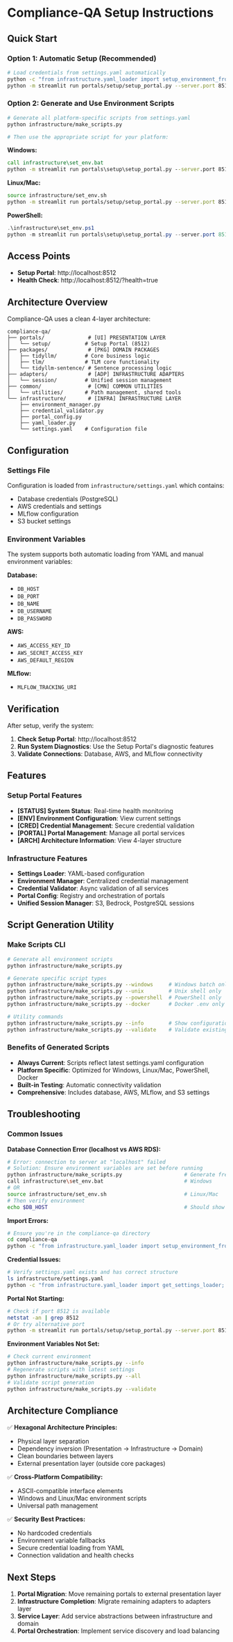 # Compliance-QA Setup Instructions

## Quick Start

### Option 1: Automatic Setup (Recommended)
```bash
# Load credentials from settings.yaml automatically
python -c "from infrastructure.yaml_loader import setup_environment_from_settings; setup_environment_from_settings()"
python -m streamlit run portals/setup/setup_portal.py --server.port 8512
```

### Option 2: Generate and Use Environment Scripts
```bash
# Generate all platform-specific scripts from settings.yaml
python infrastructure/make_scripts.py

# Then use the appropriate script for your platform:
```

**Windows:**
```cmd
call infrastructure\set_env.bat
python -m streamlit run portals\setup\setup_portal.py --server.port 8512
```

**Linux/Mac:**
```bash
source infrastructure/set_env.sh
python -m streamlit run portals/setup/setup_portal.py --server.port 8512
```

**PowerShell:**
```powershell
.\infrastructure\set_env.ps1
python -m streamlit run portals\setup\setup_portal.py --server.port 8512
```

## Access Points

- **Setup Portal**: http://localhost:8512
- **Health Check**: http://localhost:8512/?health=true

## Architecture Overview

Compliance-QA uses a clean 4-layer architecture:

```
compliance-qa/
├── portals/              # [UI] PRESENTATION LAYER
│   └── setup/           # Setup Portal (8512)
├── packages/             # [PKG] DOMAIN PACKAGES
│   ├── tidyllm/         # Core business logic
│   ├── tlm/             # TLM core functionality
│   └── tidyllm-sentence/ # Sentence processing logic
├── adapters/             # [ADP] INFRASTRUCTURE ADAPTERS
│   └── session/         # Unified session management
├── common/               # [CMN] COMMON UTILITIES
│   └── utilities/       # Path management, shared tools
└── infrastructure/       # [INFRA] INFRASTRUCTURE LAYER
    ├── environment_manager.py
    ├── credential_validator.py
    ├── portal_config.py
    ├── yaml_loader.py
    └── settings.yaml    # Configuration file
```

## Configuration

### Settings File
Configuration is loaded from `infrastructure/settings.yaml` which contains:
- Database credentials (PostgreSQL)
- AWS credentials and settings
- MLflow configuration
- S3 bucket settings

### Environment Variables
The system supports both automatic loading from YAML and manual environment variables:

**Database:**
- `DB_HOST`
- `DB_PORT`
- `DB_NAME`
- `DB_USERNAME`
- `DB_PASSWORD`

**AWS:**
- `AWS_ACCESS_KEY_ID`
- `AWS_SECRET_ACCESS_KEY`
- `AWS_DEFAULT_REGION`

**MLflow:**
- `MLFLOW_TRACKING_URI`

## Verification

After setup, verify the system:

1. **Check Setup Portal**: http://localhost:8512
2. **Run System Diagnostics**: Use the Setup Portal's diagnostic features
3. **Validate Connections**: Database, AWS, and MLflow connectivity

## Features

### Setup Portal Features
- **[STATUS] System Status**: Real-time health monitoring
- **[ENV] Environment Configuration**: View current settings
- **[CRED] Credential Management**: Secure credential validation
- **[PORTAL] Portal Management**: Manage all portal services
- **[ARCH] Architecture Information**: View 4-layer structure

### Infrastructure Features
- **Settings Loader**: YAML-based configuration
- **Environment Manager**: Centralized credential management
- **Credential Validator**: Async validation of all services
- **Portal Config**: Registry and orchestration of portals
- **Unified Session Manager**: S3, Bedrock, PostgreSQL sessions

## Script Generation Utility

### Make Scripts CLI
```bash
# Generate all environment scripts
python infrastructure/make_scripts.py

# Generate specific script types
python infrastructure/make_scripts.py --windows     # Windows batch only
python infrastructure/make_scripts.py --unix        # Unix shell only
python infrastructure/make_scripts.py --powershell  # PowerShell only
python infrastructure/make_scripts.py --docker      # Docker .env only

# Utility commands
python infrastructure/make_scripts.py --info        # Show configuration info
python infrastructure/make_scripts.py --validate    # Validate existing scripts
```

### Benefits of Generated Scripts
- **Always Current**: Scripts reflect latest settings.yaml configuration
- **Platform Specific**: Optimized for Windows, Linux/Mac, PowerShell, Docker
- **Built-in Testing**: Automatic connectivity validation
- **Comprehensive**: Includes database, AWS, MLflow, and S3 settings

## Troubleshooting

### Common Issues

**Database Connection Error (localhost vs AWS RDS):**
```bash
# Error: connection to server at "localhost" failed
# Solution: Ensure environment variables are set before running
python infrastructure/make_scripts.py                    # Generate fresh scripts
call infrastructure\set_env.bat                          # Windows
# OR
source infrastructure/set_env.sh                         # Linux/Mac
# Then verify environment
echo $DB_HOST                                            # Should show AWS RDS host
```

**Import Errors:**
```bash
# Ensure you're in the compliance-qa directory
cd compliance-qa
python -c "from infrastructure.yaml_loader import setup_environment_from_settings"
```

**Credential Issues:**
```bash
# Verify settings.yaml exists and has correct structure
ls infrastructure/settings.yaml
python -c "from infrastructure.yaml_loader import get_settings_loader; print(get_settings_loader().get_settings_summary())"
```

**Portal Not Starting:**
```bash
# Check if port 8512 is available
netstat -an | grep 8512
# Or try alternative port
python -m streamlit run portals/setup/setup_portal.py --server.port 8513
```

**Environment Variables Not Set:**
```bash
# Check current environment
python infrastructure/make_scripts.py --info
# Regenerate scripts with latest settings
python infrastructure/make_scripts.py --all
# Validate script generation
python infrastructure/make_scripts.py --validate
```

## Architecture Compliance

✅ **Hexagonal Architecture Principles:**
- Physical layer separation
- Dependency inversion (Presentation → Infrastructure → Domain)
- Clean boundaries between layers
- External presentation layer (outside core packages)

✅ **Cross-Platform Compatibility:**
- ASCII-compatible interface elements
- Windows and Linux/Mac environment scripts
- Universal path management

✅ **Security Best Practices:**
- No hardcoded credentials
- Environment variable fallbacks
- Secure credential loading from YAML
- Connection validation and health checks

## Next Steps

1. **Portal Migration**: Move remaining portals to external presentation layer
2. **Infrastructure Completion**: Migrate remaining adapters to adapters layer
3. **Service Layer**: Add service abstractions between infrastructure and domain
4. **Portal Orchestration**: Implement service discovery and load balancing